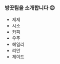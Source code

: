 ### 방끗팀을 소개합니다 😊

- 제제
- 시소
- [카피](https://github.com/JINU-CHANG/git-practice/blob/feat/capy-page/members/capy.md)
- 우주
- 헤일리
- 리안
- 제이드
